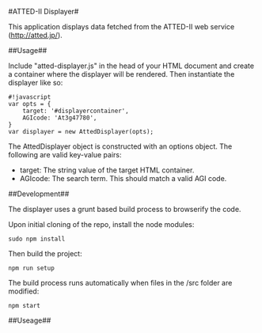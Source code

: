 #ATTED-II Displayer#

This application displays data fetched from the ATTED-II web service (http://atted.jp/).

##Usage##

Include "atted-displayer.js" in the head of your HTML document and create a container where the displayer will be rendered. Then instantiate the displayer like so:

    #!javascript
    var opts = {
        target: '#displayercontainer',
        AGIcode: 'At3g47780',
    }
    var displayer = new AttedDisplayer(opts);
    
The AttedDisplayer object is constructed with an options object. The following are valid key-value pairs:

* target: The string value of the target HTML container.
* AGIcode: The search term. This should match a valid AGI code.
    
##Development##

The displayer uses a grunt based build process to browserify the code.

Upon initial cloning of the repo, install the node modules:

<code>sudo npm install</code>

Then build the project:

<code>npm run setup</code>

The build process runs automatically when files in the /src folder are modified:

<code>npm start</code>

##Useage##

